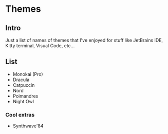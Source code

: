 # Themes

## Intro

Just a list of names of themes that I've enjoyed for stuff like JetBrains IDE, Kitty terminal, Visual Code, etc...

## List

- Monokai (Pro)
- Dracula
- Catpuccin
- Nord
- Poimandres
- Night Owl

### Cool extras
- Synthwave'84
